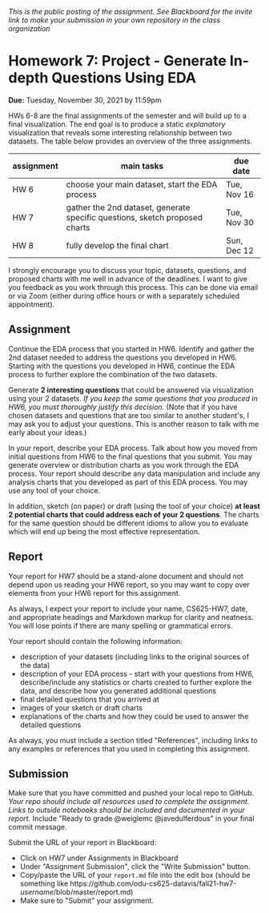 *This is the public posting of the assignment. See Blackboard for the invite link to make your submission in your own repository in the class organization*

# Homework 7: Project - Generate In-depth Questions Using EDA
 
**Due:** Tuesday, November 30, 2021 by 11:59pm

HWs 6-8 are the final assignments of the semester and will build up to a final visualization.  The end goal is to produce a static *explanatory* visualization that reveals some interesting relationship between two datasets. The table below provides an overview of the three assignments.

|assignment|main tasks|due date|
|---|---|---|
|HW 6|choose your main dataset, start the EDA process|Tue, Nov 16|
|HW 7|gather the 2nd dataset, generate specific questions, sketch proposed charts|Tue, Nov 30|
|HW 8|fully develop the final chart|Sun, Dec 12|

I strongly encourage you to discuss your topic, datasets, questions, and proposed charts with me well in advance of the deadlines. I want to give you feedback as you work through this process. This can be done via email or via Zoom (either during office hours or with a separately scheduled appointment).

## Assignment

Continue the EDA process that you started in HW6.  Identify and gather the 2nd dataset needed to address the questions you developed in HW6.  Starting with the questions you developed in HW6, continue the EDA process to further explore the combination of the two datasets. 

Generate **2 interesting questions** that could be answered via visualization using your 2 datasets.  *If you keep the same questions that you produced in HW6, you must thoroughly justify this decision.*  (Note that if you have chosen datasets and questions that are too similar to another student's, I may ask you to adjust your questions. This is another reason to talk with me early about your ideas.)

In your report, describe your EDA process. Talk about how you moved from initial questions from HW6 to the final questions that you submit.  You may generate overview or distribution charts as you work through the EDA process. Your report should describe any data manipulation and include any analysis charts that you developed as part of this EDA process. You may use any tool of your choice.

In addition, sketch (on paper) or draft (using the tool of your choice) **at least 2 potential charts that could address each of your 2 questions**.  The charts for the same question should be different idioms to allow you to evaluate which will end up being the most effective representation.

## Report

Your report for HW7 should be a stand-alone document and should not depend upon us reading your HW6 report, so you may want to copy over elements from your HW6 report for this assignment.

As always, I expect your report to include your name, CS625-HW7, date, and appropriate headings and Markdown markup for clarity and neatness. You will lose points if there are many spelling or grammatical errors. 

Your report should contain the following information:
* description of your datasets (including links to the original sources of the data)
* description of your EDA process - start with your questions from HW6, describe/include any statistics or charts created to further explore the data, and describe how you generated additional questions
* final detailed questions that you arrived at
* images of your sketch or draft charts
* explanations of the charts and how they could be used to answer the detailed questions

As always, you must include a section titled "References", including links to any examples or references that you used in completing this assignment.

## Submission
Make sure that you have committed and pushed your local repo to GitHub.  *Your repo should include all resources used to complete the assignment.  Links to outside notebooks should be included and documented in your report.* Include "Ready to grade @weiglemc @javedulferdous" in your final commit message. 

Submit the URL of your report in Blackboard:
* Click on HW7 under Assignments in Blackboard
* Under "Assignment Submission", click the "Write Submission" button.
* Copy/paste the URL of your `report.md` file into the edit box (should be something like https<nolink>://github.com/odu-cs625-datavis/fall21-hw7-*username*/blob/master/report.md)
* Make sure to "Submit" your assignment.
